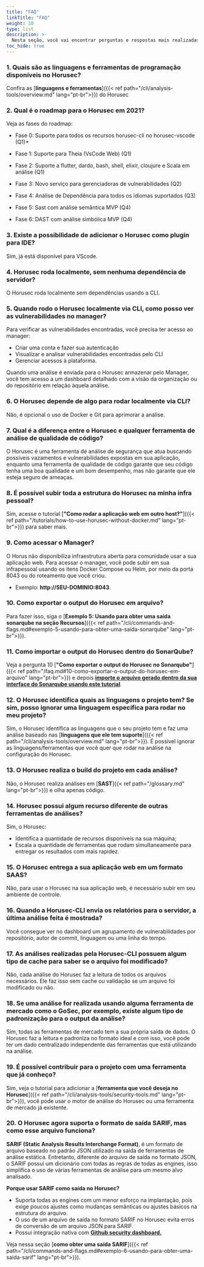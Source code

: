 ```yaml
---
title: "FAQ"
linkTitle: "FAQ"
weight: 10
type: list
description: >-
  Nesta seção, você vai encontrar perguntas e respostas mais realizadas pela comunidade sobre o Horusec.
toc_hide: true
---
```


### **1. Quais são as linguagens e ferramentas de programação disponíveis no Horusec?**

Confira as [**linguagens e ferramentas**]({{< ref path="/cli/analysis-tools/overview.md" lang="pt-br">}}) do Horusec

### **2. Qual é o roadmap para o Horusec em 2021?**

Veja as fases do roadmap:

* Fase 0: Suporte para todos os recursos horusec-cli no horusec-vscode (Q1)*

* Fase 1: Suporte para Theia (VsCode Web) (Q1)

* Fase 2: Suporte a flutter, dardo, bash, shell, elixir, cloujure e Scala em análise (Q1)

* Fase 3: Novo serviço para gerenciadoras de vulnerabilidades (Q2)

* Fase 4: Análise de Dependência para todos os idiomas suportados (Q3)

* Fase 5: Sast com análise semântica MVP (Q4)

* Fase 6: DAST com análise simbólica MVP (Q4)
 
### **3. Existe a possibilidade de adicionar o Horusec como plugin para IDE?** 

Sim, já está disponível para VScode.

### **4.  Horusec roda localmente, sem nenhuma dependência de servidor?** 

O Horusec roda localmente sem dependências usando a CLI.

### **5. Quando rodo o Horusec localmente via CLI, como posso ver as vulnerabilidades no manager?** 

Para verificar as vulnerabilidades encontradas, você precisa ter acesso ao manager: 

* Criar uma conta e fazer sua autenticação
* Visualizar e analisar vulnerabilidades encontradas pelo CLI
* Gerenciar acessos à plataforma.

Quando uma análise é enviada para o Horusec armazenar pelo Manager, você tem acesso a um dashboard detalhado com a visão da organização ou do repositório em relação àquela análise.

### **6. O Horusec depende de algo para rodar localmente via CLI?** 

Não, é opcional o uso de Docker e Git para aprimorar a análise.

### **7. Qual é a diferença entre o Horusec e qualquer ferramenta de análise de qualidade de código?** 

O Horusec é uma ferramenta de análise de segurança que atua buscando possíveis vazamentos e vulnerabilidades expostas em sua aplicação, enquanto uma ferramenta de qualidade de código garante que seu código tenha uma boa qualidade e um bom desempenho, mas não garante que ele esteja seguro de ameaças.

### **8. É possível subir toda a estrutura do Horusec na minha infra pessoal?** 

Sim, acesse o tutorial [**"Como rodar a aplicação web em outro host?"**]({{< ref path="/tutorials/how-to-use-horusec-without-docker.md" lang="pt-br">}}) para saber mais.
 
### **9. Como acessar o Manager?**  

O Horus não disponibiliza infraestrutura aberta para comunidade usar a sua aplicação web. 
Para acessar o manager, você pode subir em sua infrapessoal usando os itens Docker Compose ou Helm, por meio da porta 8043 ou do roteamento que você criou. 
- Exemplo: **http://SEU-DOMINIO:8043**.
 
### **10. Como exportar o output do Horusec em arquivo?** 

Para fazer isso, siga o [**Exemplo 5: Usando para obter uma saída sonarqube na seção Recursos**]({{< ref path="/cli/commands-and-flags.md#exemplo-5-usando-para-obter-uma-saída-sonarqube" lang="pt-br">}}).

### **11. Como importar o output do Horusec dentro do SonarQube?**  

Veja a pergunta 10 [**"Como exportar o output do Horusec no Sonarqube"**]({{< ref path="/faq.md#10-como-exportar-o-output-do-horusec-em-arquivo" lang="pt-br">}}) e depois [**importe o arquivo gerado dentro da sua interface do Sonarqube usando este tutorial**](https://docs.sonarqube.org/latest/analysis/generic-issue/).


### **12. O Horusec identifica quais as linguagens o projeto tem? Se sim, posso ignorar uma linguagem específica para rodar no meu projeto?**  
 Sim, o Horusec identifica as linguagens que o seu projeto tem e faz uma análise baseado nas [**linguagens que ele tem suporte**]({{< ref path="/cli/analysis-tools/overview.md" lang="pt-br">}}). É possível ignorar as linguagens/ferramentas que você quer que rodar na análise na configuração do Horusec.


### **13.  O Horusec realiza o build do projeto em cada análise?**  
Não, o Horusec realiza análises em [**SAST**]{{< ref path="/glossary.md" lang="pt-br">}}) e olha apenas código. 

### **14. Horusec possui algum recurso diferente de outras ferramentas de análises?**  
Sim, o Horusec:
- Identifica a quantidade de recursos disponíveis na sua máquina;
- Escala a quantidade de ferramentas que rodam simultaneamente para entregar os resultados com mais rapidez. 

### **15. O Horusec entrega a sua aplicação web em um formato SAAS?**  
Não, para usar o Horusec na sua aplicação web, é necessário subir em seu ambiente de controle.

### **16. Quando a Horusec-CLI envia os relatórios para o servidor, a última análise feita é mostrada?** 
Você consegue ver no dashboard um agrupamento de vulnerabilidades por repositório, autor de commit, linguagem ou uma linha do tempo. 

### **17. As análises realizadas pela Horusec-CLI possuem algum tipo de cache para saber se o arquivo foi modificado?**  
Não, cada análise do Horusec faz a leitura de todos os arquivos necessários. Ele faz isso sem cache ou validação se um arquivo foi modificado ou não. 

### **18. Se uma análise for realizada usando alguma ferramenta de mercado como o GoSec, por exemplo, existe algum tipo de padronização para o output da análise?** 
Sim, todas as ferramentas de mercado tem a sua própria saída de dados. O Horusec faz a leitura e padroniza no formato ideal e com isso, você pode ter um dado centralizado independente das ferramentas que está utilizando na análise.

### **19. É possível contribuir para o projeto com uma ferramenta que já conheço?** 
Sim, veja o tutorial para adicionar a [**ferramenta que você deseja no Horusec**]({{< ref path="/cli/analysis-tools/security-tools.md" lang="pt-br">}}), você pode usar o motor de análise do Horusec ou  uma ferramenta de mercado já existente.

### **20. O Horusec  agora suporta o formato de saída SARIF, mas como esse arquivo funciona?**  

**SARIF (Static Analysis Results Interchange Format)**, é um formato de arquivo baseado no padrão JSON utilizado na saída de ferramentas de análise estática. Entretanto, diferente do arquivo de saída no formato JSON, o SARIF possui um dicionário com todas as regras de todas as engines, isso simplifica o uso de várias ferramentas de análise para um mesmo alvo analisado.

**Porque usar SARIF como saída no Horusec?**

- Suporta todas as engines com um menor esforço na implantação, pois exige poucos ajustes como mudanças semânticas ou ajustes básicos na estrutura do arquivo.
- O uso de um arquivo de saída no formato SARIF no Horusec evita erros de conversão de um arquivo JSON para SARIF.
- Possui integração nativa com [**Github security dashboard.**](https://docs.github.com/en/code-security/code-scanning/integrating-with-code-scanning/sarif-support-for-code-scanning#example-showing-all-supported-sarif-properties)

Veja nessa seção [**como obter uma saída SARIF**]({{< ref path="/cli/commands-and-flags.md#exemplo-6-usando-para-obter-uma-saída-sarif" lang="pt-br">}}).
